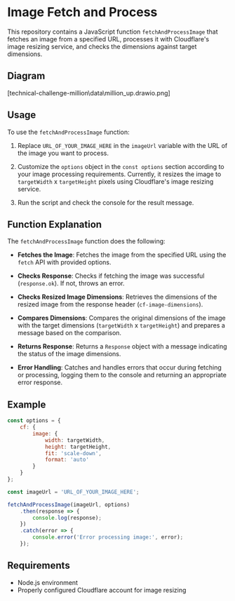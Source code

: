 # Image Fetch and Process

This repository contains a JavaScript function `fetchAndProcessImage` that fetches an image from a specified URL, processes it with Cloudflare's image resizing service, and checks the dimensions against target dimensions.

## Diagram
[technical-challenge-million\data\million_up.drawio.png]

## Usage

To use the `fetchAndProcessImage` function:

1. Replace `URL_OF_YOUR_IMAGE_HERE` in the `imageUrl` variable with the URL of the image you want to process.

2. Customize the `options` object in the `const options` section according to your image processing requirements. Currently, it resizes the image to `targetWidth` x `targetHeight` pixels using Cloudflare's image resizing service.

3. Run the script and check the console for the result message.

## Function Explanation

The `fetchAndProcessImage` function does the following:

- **Fetches the Image**: Fetches the image from the specified URL using the `fetch` API with provided options.

- **Checks Response**: Checks if fetching the image was successful (`response.ok`). If not, throws an error.

- **Checks Resized Image Dimensions**: Retrieves the dimensions of the resized image from the response header (`cf-image-dimensions`).

- **Compares Dimensions**: Compares the original dimensions of the image with the target dimensions (`targetWidth` x `targetHeight`) and prepares a message based on the comparison.

- **Returns Response**: Returns a `Response` object with a message indicating the status of the image dimensions.

- **Error Handling**: Catches and handles errors that occur during fetching or processing, logging them to the console and returning an appropriate error response.

## Example

```javascript
const options = {
    cf: {
        image: {
            width: targetWidth,
            height: targetHeight,
            fit: 'scale-down',
            format: 'auto'
        }
    }
};

const imageUrl = 'URL_OF_YOUR_IMAGE_HERE';

fetchAndProcessImage(imageUrl, options)
    .then(response => {
        console.log(response);
    })
    .catch(error => {
        console.error('Error processing image:', error);
    });
```

## Requirements

- Node.js environment
- Properly configured Cloudflare account for image resizing

